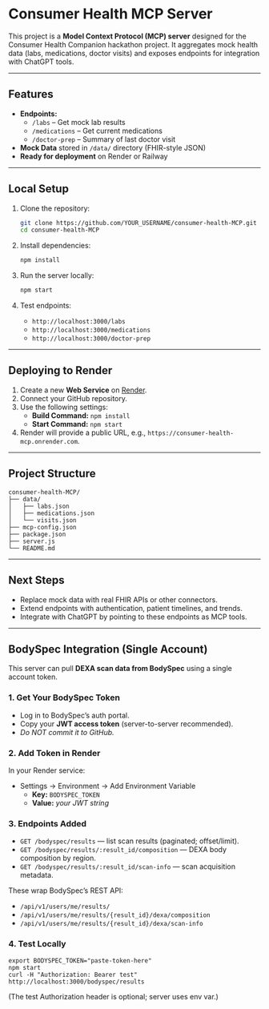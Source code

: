# Consumer Health MCP Server

This project is a **Model Context Protocol (MCP) server** designed for the Consumer Health Companion hackathon project. 
It aggregates mock health data (labs, medications, doctor visits) and exposes endpoints for integration with ChatGPT tools.

---

## **Features**
- **Endpoints:** 
  - `/labs` – Get mock lab results
  - `/medications` – Get current medications
  - `/doctor-prep` – Summary of last doctor visit
- **Mock Data** stored in `/data/` directory (FHIR-style JSON)
- **Ready for deployment** on Render or Railway

---

## **Local Setup**
1. Clone the repository:
   ```bash
   git clone https://github.com/YOUR_USERNAME/consumer-health-MCP.git
   cd consumer-health-MCP
   ```

2. Install dependencies:
   ```bash
   npm install
   ```

3. Run the server locally:
   ```bash
   npm start
   ```

4. Test endpoints:
   - `http://localhost:3000/labs`
   - `http://localhost:3000/medications`
   - `http://localhost:3000/doctor-prep`

---

## **Deploying to Render**
1. Create a new **Web Service** on [Render](https://render.com/).
2. Connect your GitHub repository.
3. Use the following settings:
   - **Build Command:** `npm install`
   - **Start Command:** `npm start`
4. Render will provide a public URL, e.g., `https://consumer-health-mcp.onrender.com`.

---

## **Project Structure**
```
consumer-health-MCP/
├── data/
│   ├── labs.json
│   ├── medications.json
│   └── visits.json
├── mcp-config.json
├── package.json
├── server.js
└── README.md
```

---

## **Next Steps**
- Replace mock data with real FHIR APIs or other connectors.
- Extend endpoints with authentication, patient timelines, and trends.
- Integrate with ChatGPT by pointing to these endpoints as MCP tools.

---
## BodySpec Integration (Single Account)

This server can pull **DEXA scan data from BodySpec** using a single account token.

### 1. Get Your BodySpec Token
- Log in to BodySpec’s auth portal.
- Copy your **JWT access token** (server-to-server recommended). 
- *Do NOT commit it to GitHub.*

### 2. Add Token in Render
In your Render service:
- Settings → Environment → Add Environment Variable  
  - **Key:** `BODYSPEC_TOKEN`  
  - **Value:** *your JWT string*

### 3. Endpoints Added
- `GET /bodyspec/results` — list scan results (paginated; offset/limit).
- `GET /bodyspec/results/:result_id/composition` — DEXA body composition by region.
- `GET /bodyspec/results/:result_id/scan-info` — scan acquisition metadata.

These wrap BodySpec’s REST API:
- `/api/v1/users/me/results/`
- `/api/v1/users/me/results/{result_id}/dexa/composition`
- `/api/v1/users/me/results/{result_id}/dexa/scan-info`

### 4. Test Locally
```
export BODYSPEC_TOKEN="paste-token-here"
npm start
curl -H "Authorization: Bearer test" http://localhost:3000/bodyspec/results
```

(The test Authorization header is optional; server uses env var.)
